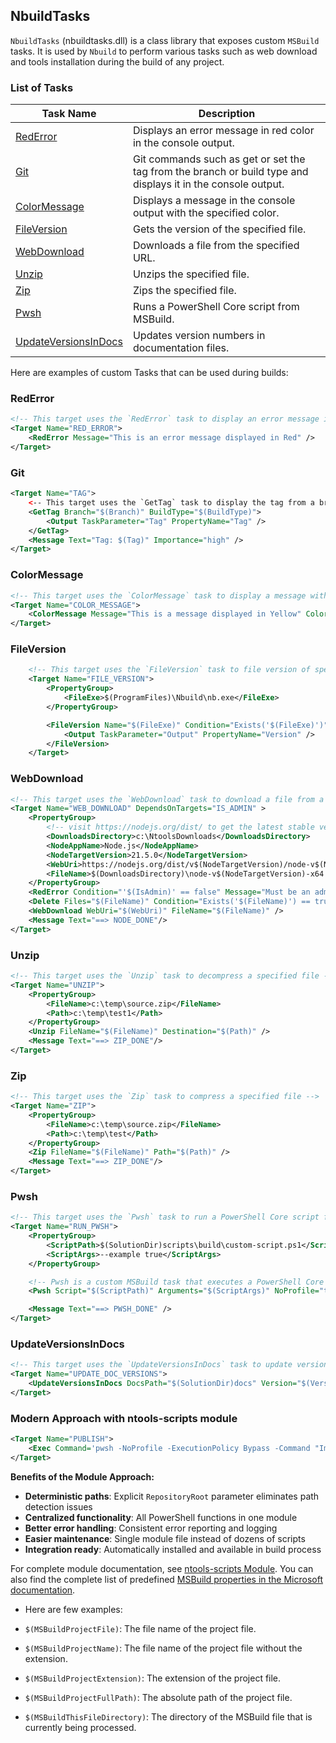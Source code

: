 ## NbuildTasks
`NbuildTasks` (nbuildtasks.dll) is a class library that exposes custom `MSBuild` tasks. It is used by `Nbuild` to perform various tasks such as web download and tools installation during the build of any project.

### List of Tasks
| Task Name | Description |
| --- | --- |
| [RedError](#rederror) | Displays an error message in red color in the console output. |
| [Git](#git) | Git commands such as get or set the tag from the branch or build type and displays it in the console output. |
| [ColorMessage](#colormessage) | Displays a message in the console output with the specified color. |
| [FileVersion](#fileversion) | Gets the version of the specified file. |
| [WebDownload](#webdownload)  | Downloads a file from the specified URL. |
| [Unzip](#unzip)  | Unzips the specified file. |
| [Zip](#zip)  | Zips the specified file. |
| [Pwsh](#pwsh) | Runs a PowerShell Core script from MSBuild. |
| [UpdateVersionsInDocs](#updateversionsindocs) | Updates version numbers in documentation files. |

Here are examples of custom Tasks that can be used during builds:

### RedError
```xml
<!-- This target uses the `RedError` task to display an error message in red color -->
<Target Name="RED_ERROR">
	<RedError Message="This is an error message displayed in Red" />
</Target>
```
### Git
```xml
<Target Name="TAG">
	<-- This target uses the `GetTag` task to display the tag from a branch -->
	<GetTag Branch="$(Branch)" BuildType="$(BuildType)">
		<Output TaskParameter="Tag" PropertyName="Tag" />
	</GetTag>
	<Message Text="Tag: $(Tag)" Importance="high" />
</Target>
```
### ColorMessage
```xml
<!-- This target uses the `ColorMessage` task to display a message with a specified color -->
<Target Name="COLOR_MESSAGE">
	<ColorMessage Message="This is a message displayed in Yellow" Color="Yellow" />
</Target>
```
### FileVersion
```xml
	<!-- This target uses the `FileVersion` task to file version of specified file -->
	<Target Name="FILE_VERSION">
		<PropertyGroup>
			<FileExe>$(ProgramFiles)\Nbuild\nb.exe</FileExe>
		</PropertyGroup>

		<FileVersion Name="$(FileExe)" Condition="Exists('$(FileExe)')" >
			<Output TaskParameter="Output" PropertyName="Version" />
		</FileVersion>
	</Target>
```
### WebDownload
```xml
<!-- This target uses the `WebDownload` task to download a file from a specified URL -->
<Target Name="WEB_DOWNLOAD" DependsOnTargets="IS_ADMIN" >
	<PropertyGroup>
		<!-- visit https://nodejs.org/dist/ to get the latest stable version -->
		<DownloadsDirectory>c:\NtoolsDownloads</DownloadsDirectory>
		<NodeAppName>Node.js</NodeAppName>
		<NodeTargetVersion>21.5.0</NodeTargetVersion>
		<WebUri>https://nodejs.org/dist/v$(NodeTargetVersion)/node-v$(NodeTargetVersion)-x64.msi</WebUri>
		<FileName>$(DownloadsDirectory)\node-v$(NodeTargetVersion)-x64.msi</FileName>
	</PropertyGroup>
	<RedError Condition="'$(IsAdmin)' == false" Message="Must be an admin to install $(NodeAppName)" />
	<Delete Files="$(FileName)" Condition="Exists('$(FileName)') == true" />
	<WebDownload WebUri="$(WebUri)" FileName="$(FileName)" />
	<Message Text="==> NODE_DONE"/>
</Target>
```

### Unzip
```xml
<!-- This target uses the `Unzip` task to decompress a specified file -->
<Target Name="UNZIP">
	<PropertyGroup>
		<FileName>c:\temp\source.zip</FileName>
		<Path>c:\temp\test1</Path>
	</PropertyGroup>
	<Unzip FileName="$(FileName)" Destination="$(Path)" />
	<Message Text="==> ZIP_DONE"/>
</Target>
```
### Zip
```xml
<!-- This target uses the `Zip` task to compress a specified file -->
<Target Name="ZIP">
	<PropertyGroup>
		<FileName>c:\temp\source.zip</FileName>
		<Path>c:\temp\test</Path>
	</PropertyGroup>
	<Zip FileName="$(FileName)" Path="$(Path)" />
	<Message Text="==> ZIP_DONE"/>
</Target>
```
### Pwsh
```xml
<!-- This target uses the `Pwsh` task to run a PowerShell Core script from MSBuild -->
<Target Name="RUN_PWSH">
	<PropertyGroup>
		<ScriptPath>$(SolutionDir)scripts\build\custom-script.ps1</ScriptPath>
		<ScriptArgs>--example true</ScriptArgs>
	</PropertyGroup>

	<!-- Pwsh is a custom MSBuild task that executes a PowerShell Core script -->
	<Pwsh Script="$(ScriptPath)" Arguments="$(ScriptArgs)" NoProfile="true" ExecutionPolicy="Bypass" />

	<Message Text="==> PWSH_DONE" />
</Target>
```
### UpdateVersionsInDocs
```xml
<!-- This target uses the `UpdateVersionsInDocs` task to update version numbers in documentation files -->
<Target Name="UPDATE_DOC_VERSIONS">
	<UpdateVersionsInDocs DocsPath="$(SolutionDir)docs" Version="$(Version)" />
</Target>
```

### Modern Approach with ntools-scripts module
```xml
<Target Name="PUBLISH">
	<Exec Command='pwsh -NoProfile -ExecutionPolicy Bypass -Command "Import-Module &apos;$(BuildTools)\modules\ntools-scripts\ntools-scripts.psm1&apos; -Force; Publish-AllProjects -OutputDir &apos;$(ArtifactsFolder)&apos; -Version &apos;$(ProductVersion)&apos; -RepositoryRoot &apos;$(SolutionDir)&apos;"' WorkingDirectory="$(SolutionDir)" />
</Target>
```

**Benefits of the Module Approach:**
- **Deterministic paths**: Explicit `RepositoryRoot` parameter eliminates path detection issues
- **Centralized functionality**: All PowerShell functions in one module
- **Better error handling**: Consistent error reporting and logging
- **Easier maintenance**: Single module file instead of dozens of scripts
- **Integration ready**: Automatically installed and available in build process

For complete module documentation, see [ntools-scripts Module](ntools-scripts-module.md).
You can also find the complete list of predefined [MSBuild properties in the Microsoft documentation](https://learn.microsoft.com/en-us/visualstudio/msbuild/msbuild-reserved-and-well-known-properties?view=vs-2022).

- Here are few examples:

- `$(MSBuildProjectFile)`: The file name of the project file.
- `$(MSBuildProjectName)`: The file name of the project file without the extension.
- `$(MSBuildProjectExtension)`: The extension of the project file.
- `$(MSBuildProjectFullPath)`: The absolute path of the project file.
- `$(MSBuildThisFileDirectory)`: The directory of the MSBuild file that is currently being processed.
